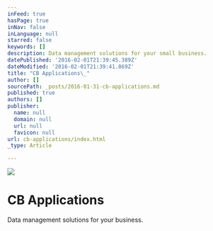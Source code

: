 ```yaml
---
inFeed: true
hasPage: true
inNav: false
inLanguage: null
starred: false
keywords: []
description: Data management solutions for your small business.
datePublished: '2016-02-01T21:39:45.389Z'
dateModified: '2016-02-01T21:39:41.869Z'
title: "CB Applications\_"
author: []
sourcePath: _posts/2016-01-31-cb-applications.md
published: true
authors: []
publisher:
  name: null
  domain: null
  url: null
  favicon: null
url: cb-applications/index.html
_type: Article

---
```

![](https://the-grid-user-content.s3-us-west-2.amazonaws.com/f99b4da8-f984-400f-a99e-607198acbc9a.jpg)

# CB Applications 

Data management solutions for your business.